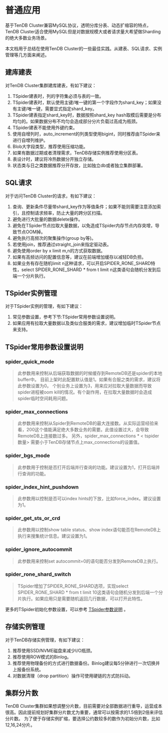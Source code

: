 # 普通应用

基于TenDB Cluster兼容MySQL协议，透明分库分表、动态扩缩容的特点， TenDB Cluster适合使用MySQL但是对数据规模大或者请求量大希望做Sharding的绝大多数业务场景。

本文档用于总结在使用TenDB Cluster的一些最佳实践。从建表、SQL请求、实例管理等几方面来阐述。

## **建库建表**
对TenDB Cluster集群建库建表，有如下建议：
1. TSpider建表时，列的字符集必须与表的一致。
2. TSpider建表时，默认使用主键/唯一键的第一个字段作为shard_key；如果没有主键/唯一键，需要显式指定shard_key。
3. TSpider建表指定shard_key时，数据按照shard_key hash取模后需要是分布均匀的。如果数据分布不均匀会造成部分分片负载过高成为瓶颈。
4. TSpider建表不能使用外键约束。
5. 使用自增列时，auto_increment的列类型使用bigint，同时推荐由TSpider来进行自增列维护。
6. Blob大字段类型，推荐使用压缩功能。
7. 如果有数据过期或者清理需求，TenDB存储实例推荐使用分区表。
8. 表设计时，建议将冷热数据分开独立存储。
9. 状态类与日之类数据推荐分开存放，比如独立db或者独立集群部署。


## **SQL请求**
对于访问TenDB Cluster的请求，有如下建议：
1. 查询、更新条件尽量带shard_key作为等值条件；如果不能则需要注意添加索引，且控制请求频率，防止大量的跨分区扫描。
2. 避免进行大批量的数据delete操作。
3. 避免在TSpider节点拉取大量数据，以免造成TSpider内存节点内存突增，导致节点OOM掉。
4. 避免执行高频次的聚集操作(group by等)。
5. 若使用join，推荐通过straight_join来指定驱动表。
6. 避免使用order by x limit m,n的方式获取数据。
7. 如果有高频访问的配置信息等，建议在前端增加缓存以减轻DB负担。
8. 如果业务有存在随机limit n这种请求，可以开启SPIDER_RONE_SHARD特性，select SPIDER_RONE_SHARD * from t limit n这类语句会随机分发到后端一个分片执行。

## **TSpider实例管理**
对于TSpider实例的管理，有如下建议：
1. 常见参数设置，参考下节:TSpider常用参数设置说明。
2. 如果应用有拉取大量数据以及类似合服类的需求，建议增加临时TSpider节点来支持。


## **TSpider常用参数设置说明**
### spider_quick_mode


> 此参数用来控制从后端获取数据的时候缓存到RemoteDB还是spider的本地buffer中。
> 目前上架时此配置默认值是1。如果有合服之类的需求，建议将此参数设置为0。
> 个别业务上设置为3，用来应对拉取大量数据而导致spider进程被oom kill的情况。有个副作用，在拉取大量数据时会造成spider临时空间耗用问题。


### spider_max_connections

>此参数用来控制从Spider到RemoteDB的最大连接数。从实际运营经验来看，200这个值能满足绝大多数业务的需要。此值设置过大，会导致RemoteDB上连接数过多。
另外，spider_max_connections * < tspider数量> 需要小于TenDB存储节点上max_connections的设置值。

### spider_bgs_mode

>此参数用于控制是否打开后端并行查询的功能。建议设置为1，打开后端并行查询的功能。

### spider_index_hint_pushdown

>此参数用以控制是否可以index hints的下放，比如force_index。建议设置为1。

### spider_get_sts_or_crd

>此参数用以控制show table status、show index语句能否在RemoteDB上执行来搜集统计信息。建议设置为1。

### spider_ignore_autocommit

>此参数用来控制set autocommit=0的语句能否分发到RemoteDB上执行。

### spider_rone_shard_switch

>TSpider增加了SPIDER_RONE_SHARD选项，实现select SPIDER_RONE_SHARD * from t limit 10这类语句会随机分发到后端一个分片执行。如果应用只是需要随机返回几行数据，可以打开此特性。

更多的TSpider初始化参数设置，可以参考 [TSpider参数说明](./../re-book/tspider_parameter.md) 。


## **存储实例管理**
对于TenDB存储实例管理，有如下建议：
1. 推荐使用SSD/NVME磁盘来减少I/O瓶颈。
2. 推荐使用ROW模式的Binlog。
3. 推荐使用物理备份的方式进行数据备份。Binlog建议每5分钟进行一次切换并上报备份系统。
4. 对数据清理（drop partition）操作可使用硬链的方式防抖动。

## **集群分片数**

TenDB Cluster集群如果想调整分片数，目前需要对全部数据进行重导，运营成本很高。因此提前规划好集群分片数尤为重要，通常可以按需求的1.5倍到2倍来评估分片数。 为了便于存储实例扩缩，要选择公约数较多的数作为初始分片数，比如12,16,24分片。